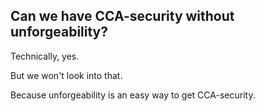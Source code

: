 ---
---

## Can we have CCA-security without unforgeability?

Technically, yes.

But we won't look into that.

Because unforgeability is an easy way to get CCA-security.